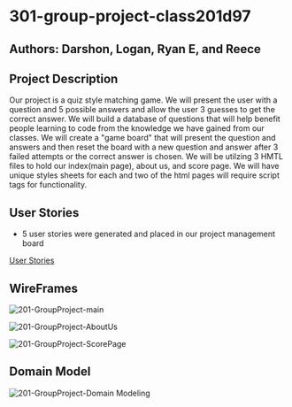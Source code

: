 # 301-group-project-class201d97

## Authors: Darshon, Logan, Ryan E, and Reece

## Project Description
Our project is a quiz style matching game.  We will present the user with a question and 5 possible answers and allow the user 3 guesses to get the correct answer.  We will build a database of questions that will help benefit people learning to code from the knowledge we have gained from our classes. We will create a "game board" that will present the question and answers and then reset the board with a new question and answer after 3 failed attempts or the correct answer is chosen.  We will be utilzing 3 HMTL files to hold our index(main page), about us, and score page.  We will have unique styles sheets for each and two of the html pages will require script tags for functionality.

## User Stories

- 5 user stories were generated and placed in our project management board

[User Stories](https://github.com/orgs/Power-Devs-9000/projects/1)

## WireFrames

![201-GroupProject-main](https://user-images.githubusercontent.com/109825175/221308758-4623b533-5a2e-4afa-b057-cd2ea359f298.png)

![201-GroupProject-AboutUs](https://user-images.githubusercontent.com/109825175/221310207-59ed2491-e138-427f-bd04-a94bb021c989.png)

![201-GroupProject-ScorePage](https://user-images.githubusercontent.com/109825175/221313488-a5f80435-793f-48b6-b1e1-b7375789f7a0.png)



## Domain Model

![201-GroupProject-Domain Modeling](https://user-images.githubusercontent.com/109825175/221320559-000b50fe-13fc-4634-be9f-878e136ec734.png)

